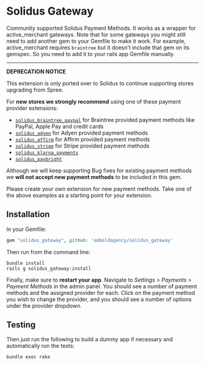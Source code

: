 Solidus Gateway
===============
Community supported Solidus Payment Methods. It works as a wrapper for
active_merchant gateways. Note that for some gateways you might still need to
add another gem to your Gemfile to make it work. For example, active_merchant
requires `braintree` but it doesn't include that gem on its gemspec. So you
need to add it to your rails app Gemfile manually.

---

**DEPRECATION NOTICE**

This extension is only ported over to Solidus to continue supporting stores upgrading from Spree.

For **new stores we strongly recommend** using one of these payment provider extensions:

* [`solidus_braintree_paypal`](https://github.com/solidusio/solidus_paypal_braintree) for Braintree provided payment methods like PayPal, Apple Pay and credit cards
* [`solidus_adyen`](https://github.com/StemboltHQ/solidus-adyen) for Adyen provided payment methods
* [`solidus_affirm`](https://github.com/solidusio-contrib/solidus_affirm) for Affirm provided payment methods
* [`solidus_stripe`](https://github.com/solidusio-contrib/solidus_stripe) for Stripe provided payment methods
* [`solidus_klarna_payments`](https://github.com/bitspire/solidus_klarna_payments)
* [`solidus_paybright`](https://github.com/StemboltHQ/solidus_paybright)

Although we will keep supporting Bug fixes for existing payment methods we **will not accept new payment methods** to be included in this gem.

Please create your own extension for new payment methods. Take one of the above examples as a starting point for your extension.

Installation
------------

In your Gemfile:

```ruby
gem "solidus_gateway", github: 'emboldagency/solidus_gateway'
```

Then run from the command line:

```shell
bundle install
rails g solidus_gateway:install
```

Finally, make sure to **restart your app**. Navigate to *Settings >
Payments > Payment Methods* in the admin panel.  You should see a number of payment
methods and the assigned provider for each.  Click on the payment method you wish
to change the provider, and you should see a number of options under the provider dropdown.

Testing
-------

Then just run the following to build a dummy app if necessary and automatically
run the tests:

```shell
bundle exec rake
```
